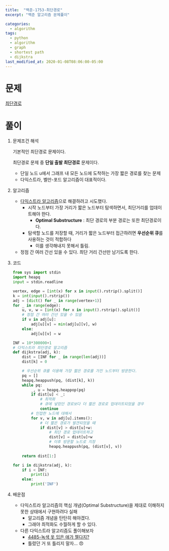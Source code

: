 ```yaml
---
title:  "백준-1753-최단경로"
excerpt: "백준 알고리즘 문제풀이"

categories:
  - algorithm
tags:
  - python
  - algorithm
  - graph
  - shortest path
  - dijkstra
last_modified_at: 2020-01-08T08:06:00-05:00
---
```


# 문제

[최단경로](https://www.acmicpc.net/problem/1753)


# 풀이

1. 문제조건 해석

    기본적인 최단경로 문제이다.

    최단경로 문제 중 **단일 출발 최단경로** 문제이다.
    - 단일 노드 u에서 그래프 내 모든 노드에 도착하는 가장 짧은 경로를 찾는 문제
    - 다익스트라, 벨만-포드 알고리즘이 대표적이다.

2. 알고리즘

   - [다익스트라 알고리즘](https://ratsgo.github.io/data%20structure&algorithm/2017/11/26/dijkstra/)으로 해결하려고 시도했다.
     - 시작 노드부터 가장 거리가 짧은 노드부터 탐색하면서, 최단거리를 업데이트해야 한다.
       - **Optimal Substructure** : 최단 경로의 부분 경로는 또한 최단경로이다.
     - 탐색할 노드를 저장할 때, 거리가 짧은 노드부터 접근하려면 **우선순위 큐**를 사용하는 것이 적합하다
       - 이를 생각해내지 못해서 틀림.
   - 정점 간 여러 간선 있을 수 있다. 최단 거리 간선만 남기도록 한다.

3. 코드
   
    ```python
    from sys import stdin
    import heapq
    input = stdin.readline

    vertex, edge = [int(x) for x in input().rstrip().split()]
    k = int(input().rstrip())
    adj = [dict() for _ in range(vertex+1)]
    for _ in range(edge):
        u, v, w = [int(x) for x in input().rstrip().split()]
        # 정점 간 여러 간선 있을 수 있음
        if v in adj[u]:
            adj[u][v] = min(adj[u][v], w)
        else:
            adj[u][v] = w

    INF = 10*300000+1
    # 다익스트라 최단경로 알고리즘
    def dijkstra(adj, k):
        dist = [INF for _ in range(len(adj))]
        dist[k] = 0

        # 우선순위 큐를 이용해 가장 짧은 경로를 가진 노드부터 방문한다.
        pq = []
        heapq.heappush(pq, (dist[k], k))
        while pq:
            _, u = heapq.heappop(pq)
            if dist[u] < _: 
                # 최적화
                # 큐에 넣었던 경로보다 더 짧은 경로로 업데이트되었을 경우
                continue
            # 인접한 노드에 대해서
            for v, w in adj[u].items():
                # 더 짧은 경로가 발견되었을 때
                if dist[v] > dist[u]+w:
                    # 최단 경로 업데이트하고
                    dist[v] = dist[u]+w
                    # 이후 방문할 노드로 지정
                    heapq.heappush(pq, (dist[v], v))
        
        return dist[1:]

    for i in dijkstra(adj, k):
        if i < INF:
            print(i)
        else:
            print('INF')
    ```

4. 배운점

   - 다익스트라 알고리즘의 핵심 개념(Optimal Substructure)을 제대로 이해하지 못한 상태에서 구현하려다 실패
     - 알고리즘 개념을 탄탄히 해야겠다.
     - 그래야 최적화도 수월하게 할 수 있다.
   - 다른 다익스트라 알고리즘도 풀이해보자
     - [4485-녹색 옷 입은 애가 젤다지?](/algorithm/acmicpc_4485)
     - 틀렸던 거 또 틀리지 말자... ​:angry:​